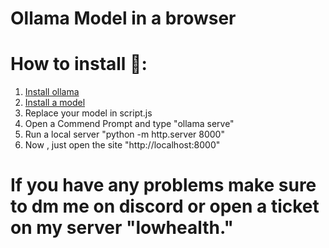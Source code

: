 # Ollama Model in a browser
# How to install 📜:
1. [Install ollama](https://ollama.com/)
2. [Install a model](https://ollama.com/search)
3. Replace your model in script.js
4. Open a Commend Prompt and type "ollama serve"
5. Run a local server "python -m http.server 8000"
6. Now , just open the site "http://localhost:8000"

# If you have any problems make sure to dm me on discord or open a ticket on my server "lowhealth."
